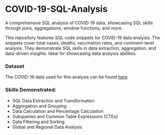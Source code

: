 # COVID-19-SQL-Analysis
A comprehensive SQL analysis of COVID-19 data, showcasing SQL skills through joins, aggregations, window functions, and more.

This repository features SQL code snippets for COVID-19 data analysis. The snippets cover total cases, deaths, vaccination rates, and continent-level analysis. They demonstrate SQL skills in data extraction, aggregation, and data-driven insights. Ideal for showcasing data analysis abilities.

### Dataset
The COVID-19 data used for this analysis can be found [here](https://ourworldindata.org/covid-deaths).

### Skills Demonstrated:

- SQL Data Extraction and Transformation
- Aggregation and Grouping
- Data Calculation and Percentage Calculation
- Subqueries and Common Table Expressions (CTEs)
- Data Filtering and Sorting
- Global and Regional Data Analysis
